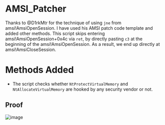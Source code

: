 # AMSI_Patcher
Thanks to @D1rkMtr for the technique of using `jne` from amsi!AmsiOpenSession. I have used his AMSI patch code template and added other methods. This script skips entering amsi!AmsiOpenSession+0x4c via `ret`, by directly pasting `c3` at the beginning of the amsi!AmsiOpenSession. As a result, we end up directly at amsi!AmsiCloseSession.

# Methods Added
-  The script checks whether `NtProtectVirtualMemory` and `NtAllocateVirtualMemory` are hooked by any security vendor or not.

## Proof
![image](https://github.com/Gurpreet06/AMSI_Patcher/assets/74554439/675eef88-96d9-4e84-a63d-13859353c209)
